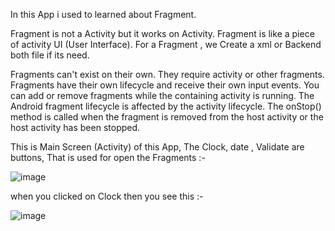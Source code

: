 In this App i used to learned about Fragment.

Fragment is not a Activity but it works on Activity. 
Fragment is like a piece of activity UI (User Interface).
For a Fragment , we Create a xml or Backend both file if its need.

Fragments can't exist on their own. They require activity or other fragments.
Fragments have their own lifecycle and receive their own input events.
You can add or remove fragments while the containing activity is running.
The Android fragment lifecycle is affected by the activity lifecycle.
The onStop() method is called when the fragment is removed from the host activity or the host activity has been stopped.



This is Main Screen (Activity) of this App, The Clock, date , Validate are buttons, That is used for open the Fragments :-

![image](https://github.com/V1vek1/Day-28-Fragment-SmMaam/assets/110842798/f2c9838b-7838-4176-83ff-c4976cbaa534)



when you clicked on Clock then you see this :- 

![image](https://github.com/V1vek1/Day-28-Fragment-SmMaam/assets/110842798/882fc370-3728-4954-bb57-aa7952483f1c)

